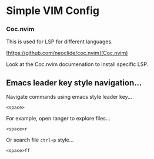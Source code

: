 # Simple VIM Config

### Coc.nvim

This is used for LSP for different languages.

[https://github.com/neoclide/coc.nvim](Coc.nvim)

Look at the Coc.nvim documenation to install specific LSP.

## Emacs leader key style navigation...

Navigate commands using emacs style leader key...

`<space>`

For example, open ranger to explore files...

`<space>r` 

Or search file `ctrl+p` style...

`<space>ff`
